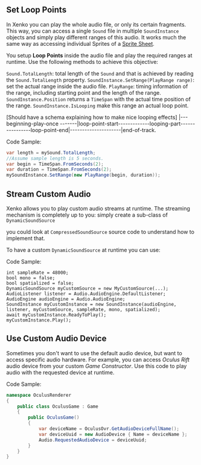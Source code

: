 

## Set Loop Points
In Xenko you can play the whole audio file, or only its certain fragments.
This way, you can access a single `Sound` file in multiple `SoundInstance` objects and simply play different ranges of this audio.
It works much the same way as accessing individual Sprites of a [Sprite Sheet](../animation/2d-animations.md).

You setup **Loop Points** inside the audio file and play the required ranges at runtime.
Use the following methods to achieve this objective:

`Sound.TotalLength`: total length of the `Sound` and that is achieved by reading the `Sound.TotalLength` property.
`SoundInstance.SetRange(PlayRange range)`: set the actual range inside the audio file.
`PlayRange`: timing information of the range, including starting point and the length of the range.
`SoundInstance.Position` returns a `TimeSpan` with the actual time position of the range.
`SoundInstance.IsLooping` make this range an actual loop point.

[Should have a schema explaining how to make nice looping effects]
|---beginning-play-once -------|loop-point-start-------------looping-part----------------loop-point-end|---------------------|end-of-track.

Code Sample:

```cs
var length = mySound.TotalLength;
//Assume sample length is 5 seconds.
var begin = TimeSpan.FromSeconds(2);
var duration = TimeSpan.FromSeconds(2);
mySoundInstance.SetRange(new PlayRange(begin, duration));
```

## Stream Custom Audio
Xenko allows you to play custom audio streams at runtime.
The streaming mechanism is completely up to you: simply create a sub-class of `DynamicSoundSource`

 you could look at `CompressedSoundSource` source code to understand how to implement that.

To have a custom `DynamicSoundSource` at runtime you can use:

Code Sample:

```
int sampleRate = 48000;
bool mono = false;
bool spatialized = false;
DynamicSoundSource myCustomSource = new MyCustomSource(...);
AudioListener listener = Audio.AudioEngine.DefaultListener;
AudioEngine audioEngine = Audio.AudioEngine;
SoundInstance myCustomInstance = new SoundInstance(audioEngine, listener, myCustomSource, sampleRate, mono, spatialized);
await myCustomInstance.ReadyToPlay();
myCustomInstance.Play();
```

## Use Custom Audio Device
Sometimes you don't want to use the default audio device, but want to access specific audio hardware.
For example, you can access _Oculus Rift_ audio device from your custom _Game Constructor_.
Use this code to play audio with the requested device at runtime.

Code Sample:

```cs
namespace OculusRenderer
{
    public class OculusGame : Game
    {
		public OculusGame()
        {
        	var deviceName = OculusOvr.GetAudioDeviceFullName();
			var deviceUuid = new AudioDevice { Name = deviceName };
			Audio.RequestedAudioDevice = deviceUuid;
        }
    }
}
```
